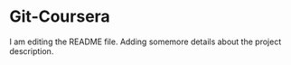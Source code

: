 # Git-Coursera
I am editing the README file. Adding somemore details about the project description.

